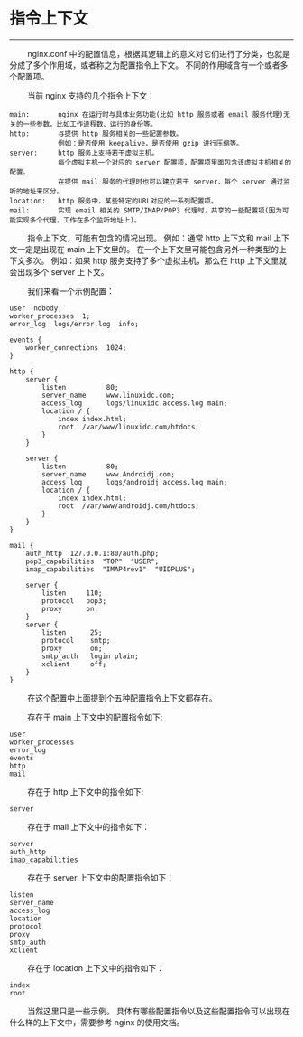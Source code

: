 # 指令上下文
***

&emsp;&emsp;
nginx.conf 中的配置信息，根据其逻辑上的意义对它们进行了分类，也就是分成了多个作用域，或者称之为配置指令上下文。
不同的作用域含有一个或者多个配置项。

&emsp;&emsp;
当前 nginx 支持的几个指令上下文：

    main:       nginx 在运行时与具体业务功能(比如 http 服务或者 email 服务代理)无关的一些参数，比如工作进程数、运行的身份等。
    http:       与提供 http 服务相关的一些配置参数。
                例如：是否使用 keepalive，是否使用 gzip 进行压缩等。
    server:     http 服务上支持若干虚拟主机。
                每个虚拟主机一个对应的 server 配置项，配置项里面包含该虚拟主机相关的配置。
                在提供 mail 服务的代理时也可以建立若干 server，每个 server 通过监听的地址来区分。
    location:   http 服务中，某些特定的URL对应的一系列配置项。
    mail:       实现 email 相关的 SMTP/IMAP/POP3 代理时，共享的一些配置项(因为可能实现多个代理，工作在多个监听地址上)。

&emsp;&emsp;
指令上下文，可能有包含的情况出现。
例如：通常 http 上下文和 mail 上下文一定是出现在 main 上下文里的。
在一个上下文里可能包含另外一种类型的上下文多次。
例如：如果 http 服务支持了多个虚拟主机，那么在 http 上下文里就会出现多个 server 上下文。

&emsp;&emsp;
我们来看一个示例配置：

    user  nobody;
    worker_processes  1;
    error_log  logs/error.log  info;

    events {
        worker_connections  1024;
    }

    http {
        server {
            listen          80;
            server_name     www.linuxidc.com;
            access_log      logs/linuxidc.access.log main;
            location / {
                index index.html;
                root  /var/www/linuxidc.com/htdocs;
            }
        }

        server {
            listen          80;
            server_name     www.Androidj.com;
            access_log      logs/androidj.access.log main;
            location / {
                index index.html;
                root  /var/www/androidj.com/htdocs;
            }
        }
    }

    mail {
        auth_http  127.0.0.1:80/auth.php;
        pop3_capabilities  "TOP"  "USER";
        imap_capabilities  "IMAP4rev1"  "UIDPLUS";

        server {
            listen     110;
            protocol   pop3;
            proxy      on;
        }
        server {
            listen      25;
            protocol    smtp;
            proxy       on;
            smtp_auth   login plain;
            xclient     off;
        }
    }

&emsp;&emsp;
在这个配置中上面提到个五种配置指令上下文都存在。

&emsp;&emsp;
存在于 main 上下文中的配置指令如下:

    user
    worker_processes
    error_log
    events
    http
    mail

&emsp;&emsp;
存在于 http 上下文中的指令如下:

    server

&emsp;&emsp;
存在于 mail 上下文中的指令如下：

    server
    auth_http
    imap_capabilities

&emsp;&emsp;
存在于 server 上下文中的配置指令如下：

    listen
    server_name
    access_log
    location
    protocol
    proxy
    smtp_auth
    xclient

&emsp;&emsp;
存在于 location 上下文中的指令如下：

    index
    root

&emsp;&emsp;
当然这里只是一些示例。
具体有哪些配置指令以及这些配置指令可以出现在什么样的上下文中，需要参考 nginx 的使用文档。
